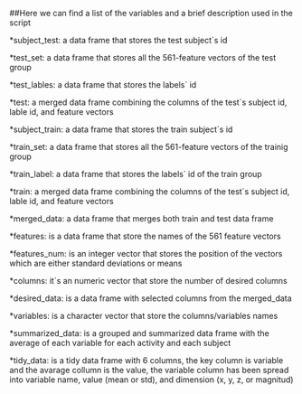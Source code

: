 ##Here we can find a list of the variables and a brief description used in the script
      

*subject_test: a data frame that stores the test subject`s id
      
*test_set: a data frame that stores all the 561-feature vectors of the test group 
    
*test_lables: a data frame that stores the labels` id
      
*test: a merged data frame combining the columns of the test`s subject id, lable id, and feature vectors
   
*subject_train: a data frame that stores the train subject`s id
      
*train_set: a data frame that stores all the 561-feature vectors of the trainig group
     
*train_label: a data frame that stores the labels` id of the train group
      
*train: a merged data frame combining the columns of the test`s subject id, lable id, and feature vectors
      
*merged_data: a data frame that merges both train and test data frame
      
*features: is a data frame that store the names of the 561 feature vectors
      
*features_num: is an integer vector that stores the position of the vectors which are either standard deviations or means

*columns: it`s an numeric vector that store the number of desired columns

*desired_data: is a data frame with selected columns from the merged_data

*variables: is a character vector that store the columns/variables names

*summarized_data: is a grouped and summarized data frame with the average of each variable for each activity and each subject 
      
*tidy_data: is a tidy data frame with 6 columns, the key column is variable and the avarage collumn is the value, the variable column has been spread into variable name, value (mean or std), and dimension (x, y, z, or magnitud)



